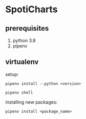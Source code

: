 # SpotiCharts

## prerequisites

1. python 3.8
2. pipenv 

## virtualenv

setup: 

```pipenv install --python <version>``` 

```pipenv shell```

installing new packages:

```pipenv install <package_name>```